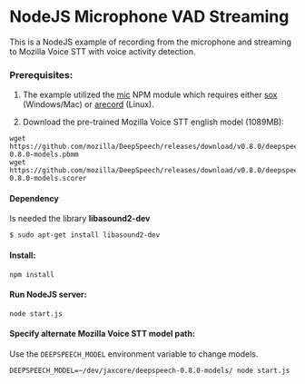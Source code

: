 # NodeJS Microphone VAD Streaming

This is a NodeJS example of recording from the microphone and streaming to
Mozilla Voice STT with voice activity detection.

### Prerequisites:

1) The example utilized the [mic](https://github.com/ashishbajaj99/mic) NPM module which requires
either [sox](http://sox.sourceforge.net/) (Windows/Mac) or [arecord](http://alsa-project.org/) (Linux).

2) Download the pre-trained Mozilla Voice STT english model (1089MB):

```
wget https://github.com/mozilla/DeepSpeech/releases/download/v0.8.0/deepspeech-0.8.0-models.pbmm
wget https://github.com/mozilla/DeepSpeech/releases/download/v0.8.0/deepspeech-0.8.0-models.scorer
```

#### Dependency

Is needed the library **libasound2-dev**

```
$ sudo apt-get install libasound2-dev
```

#### Install:

```
npm install
```

#### Run NodeJS server:

```
node start.js
```

#### Specify alternate Mozilla Voice STT model path:

Use the `DEEPSPEECH_MODEL` environment variable to change models.

```
DEEPSPEECH_MODEL=~/dev/jaxcore/deepspeech-0.8.0-models/ node start.js
```
